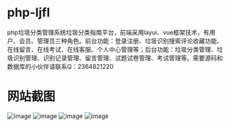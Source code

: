 # php-ljfl
php垃圾分类管理系统垃圾分类指南平台，前端采用layui、vue框架技术，有用户、会员、管理员三种角色。前台功能：登录注册、垃圾识别搜索评论收藏功能、在线留言、在线考试、在线客服、个人中心管理等；后台功能：垃圾分类管理、垃圾识别管理、识别记录管理、留言管理、试题试卷管理、考试管理等。需要源码和数据库的小伙伴请联系Q：2364821220
# 网站截图
![image](https://github.com/hzl0898/php-ljfl/blob/main/试卷页面.png)
![image](https://github.com/hzl0898/php-ljfl/blob/main/在线交流.png)
![image](https://github.com/hzl0898/php-ljfl/blob/main/后台垃圾识别管理.png)
![image](https://github.com/hzl0898/php-ljfl/blob/main/后台试题管理.png)
